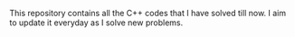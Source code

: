 This repository contains all the C++ codes that I have solved till now. I aim to update it everyday as I solve new problems. 
